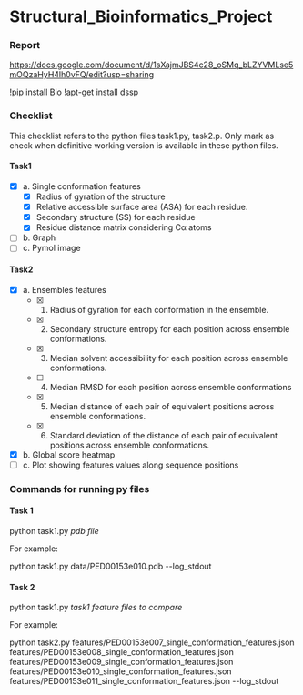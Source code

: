 # Structural_Bioinformatics_Project

### Report 
https://docs.google.com/document/d/1sXajmJBS4c28_oSMq_bLZYVMLse5mOQzaHyH4lh0vFQ/edit?usp=sharing


!pip install Bio
!apt-get install dssp

### Checklist
This checklist refers to the python files task1.py, task2.p. Only mark as check when definitive working version is available in these python files.

#### Task1
- [x] a. Single conformation features
  - [x] Radius of gyration of the structure
  - [x] Relative accessible surface area (ASA) for each residue.
  - [x] Secondary structure (SS) for each residue
  - [x] Residue distance matrix considering Cα atoms
- [ ] b. Graph
- [ ] c. Pymol image

#### Task2
- [x] a. Ensembles features
  - [x] 1. Radius of gyration for each conformation in the ensemble.
  - [x] 2. Secondary structure entropy for each position across ensemble conformations.
  - [x] 3. Median solvent accessibility for each position across ensemble conformations.
  - [ ] 4. Median RMSD for each position across ensemble conformations
  - [x] 5. Median distance of each pair of equivalent positions across ensemble conformations.
  - [x] 6. Standard deviation of the distance of each pair of equivalent positions across ensemble
conformations.
- [x] b. Global score heatmap
- [ ] c. Plot showing features values along sequence positions

### Commands for running py files

#### Task 1
python task1.py *pdb file*
  
For example:
  
python task1.py data/PED00153e010.pdb --log_stdout

#### Task 2
python task1.py *task1 feature files to compare*
  
For example:
  
python task2.py features/PED00153e007_single_conformation_features.json features/PED00153e008_single_conformation_features.json 
features/PED00153e009_single_conformation_features.json features/PED00153e010_single_conformation_features.json features/PED00153e011_single_conformation_features.json  --log_stdout

